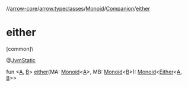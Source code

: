 //[arrow-core](../../../../index.md)/[arrow.typeclasses](../../index.md)/[Monoid](../index.md)/[Companion](index.md)/[either](either.md)

# either

[common]\

@[JvmStatic](https://kotlinlang.org/api/latest/jvm/stdlib/kotlin.jvm/-jvm-static/index.html)

fun &lt;[A](either.md), [B](either.md)&gt; [either](either.md)(MA: [Monoid](../index.md)&lt;[A](either.md)&gt;, MB: [Monoid](../index.md)&lt;[B](either.md)&gt;): [Monoid](../index.md)&lt;[Either](../../../arrow.core/-either/index.md)&lt;[A](either.md), [B](either.md)&gt;&gt;
